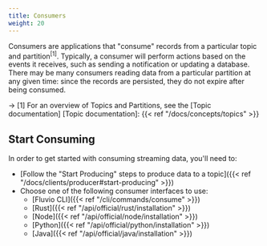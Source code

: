 ```yaml
---
title: Consumers
weight: 20
---
```


Consumers are applications that "consume" records from a particular
topic and partition<sup>[1]</sup>. Typically, a consumer will perform actions based
on the events it receives, such as sending a notification or updating
a database. There may be many consumers reading data from a particular
partition at any given time: since the records are persisted, they do
not expire after being consumed.

-> [1] For an overview of Topics and Partitions, see the [Topic documentation]
[Topic documentation]: {{< ref "/docs/concepts/topics" >}}

## Start Consuming

In order to get started with consuming streaming data, you'll need to:

- [Follow the "Start Producing" steps to produce data to a topic]({{< ref "/docs/clients/producer#start-producing" >}})
- Choose one of the following consumer interfaces to use:
  - [Fluvio CLI]({{< ref "/cli/commands/consume" >}})
  - [Rust]({{< ref "/api/official/rust/installation" >}})
  - [Node]({{< ref "/api/official/node/installation" >}})
  - [Python]({{< ref "/api/official/python/installation" >}})
  - [Java]({{< ref "/api/official/java/installation" >}})
